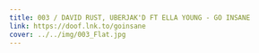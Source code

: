 ```yaml
---
title: 003 / DAVID RUST, UBERJAK'D FT ELLA YOUNG - GO INSANE
link: https://doof.lnk.to/goinsane
cover: ../../img/003_Flat.jpg
---
```

